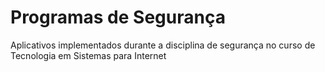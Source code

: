 Programas de Segurança
==============

Aplicativos implementados durante a disciplina de segurança no curso de Tecnologia em Sistemas para Internet
